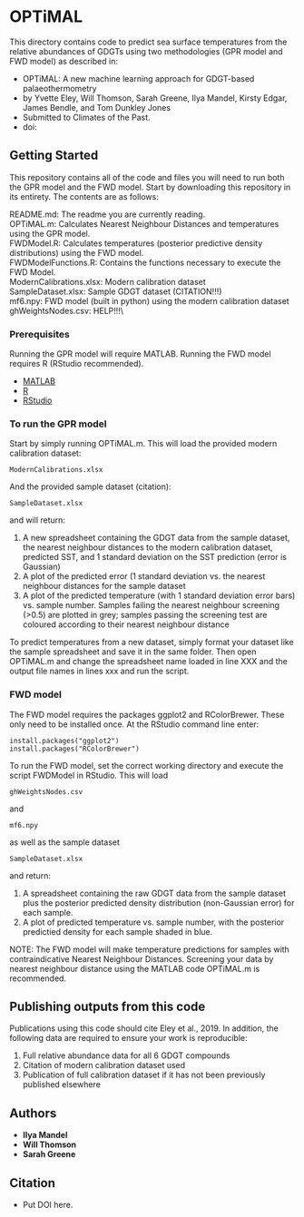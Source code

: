 # OPTiMAL

This directory contains code to predict sea surface temperatures from the relative abundances of GDGTs using two methodologies (GPR model and FWD model) as described in:
* OPTiMAL: A new machine learning approach for GDGT-based palaeothermometry
* by Yvette Eley, Will Thomson, Sarah Greene, Ilya Mandel, Kirsty Edgar, James Bendle, and Tom Dunkley Jones
* Submitted to Climates of the Past.
* doi:

## Getting Started

This repository contains all of the code and files you will need to run both the GPR model and the FWD model. Start by downloading this repository in its entirety. The contents are as follows:

README.md: The readme you are currently reading.\
OPTiMAL.m: Calculates Nearest Neighbour Distances and temperatures using the GPR model.\
FWDModel.R: Calculates temperatures (posterior predictive density distributions) using the FWD model.\
FWDModelFunctions.R: Contains the functions necessary to execute the FWD Model.\
ModernCalibrations.xlsx: Modern calibration dataset\
SampleDataset.xlsx: Sample GDGT dataset (CITATION!!!)\
mf6.npy: FWD model (built in python) using the modern calibration dataset\
ghWeightsNodes.csv: HELP!!!\

### Prerequisites

Running the GPR model will require MATLAB. Running the FWD model requires R (RStudio recommended).

* [MATLAB](https://mathworks.com/products/matlab.html)
* [R](https://www.r-project.org/)
* [RStudio](https://www.rstudio.com/)
  
### To run the GPR model

Start by simply running OPTiMAL.m. This will load the provided modern calibration dataset: 

```
ModernCalibrations.xlsx
```

And the provided sample dataset (citation):

```
SampleDataset.xlsx
```
and will return:

1) A new spreadsheet containing the GDGT data from the sample dataset, the nearest neighbour distances to the modern calibration dataset, predicted SST, and 1 standard deviation on the SST prediction (error is Gaussian)
2) A plot of the predicted error (1 standard deviation vs. the nearest neighbour distances for the sample dataset
3) A plot of the predicted temperature (with 1 standard deviation error bars) vs. sample number. Samples failing the nearest neighbour screening (>0.5) are plotted in grey; samples passing the screening test are coloured according to their nearest neighbour distance

To predict temperatures from a new dataset, simply format your dataset like the sample spreadsheet and save it in the same folder. Then open OPTiMAL.m and change the spreadsheet name loaded in line XXX and the output file names in lines xxx and run the script.

### FWD model

The FWD model requires the packages ggplot2 and RColorBrewer. These only need to be installed once. At the RStudio command line enter: 
	
	install.packages("ggplot2")
	install.packages("RColorBrewer")

To run the FWD model, set the correct working directory and execute the script FWDModel in RStudio. This will load

```
ghWeightsNodes.csv
```
and
```
mf6.npy
```
as well as the sample dataset
```
SampleDataset.xlsx
```
and return:

1) A spreadsheet containing the raw GDGT data from the sample dataset plus the posterior predicted density distribution (non-Gaussian error) for each sample.
2) A plot of predicted temperature vs. sample number, with the posterior predictied density for each sample shaded in blue.

NOTE: The FWD model will make temperature predictions for samples with contraindicative Nearest Neighbour Distances. Screening your data by nearest neighbour distance using the MATLAB code OPTiMAL.m is recommended.

## Publishing outputs from this code

Publications using this code should cite Eley et al., 2019. In addition, the following data are required to ensure your work is reproducible:
1) Full relative abundance data for all 6 GDGT compounds
2) Citation of modern calibration dataset used
3) Publication of full calibration dataset if it has not been previously published elsewhere

## Authors

* **Ilya Mandel**
* **Will Thomson**
* **Sarah Greene**

## Citation

* Put DOI here.
